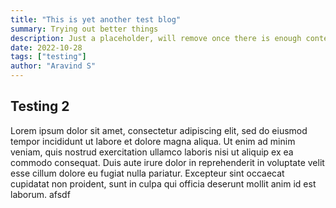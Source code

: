 ```yaml
---
title: "This is yet another test blog"
summary: Trying out better things
description: Just a placeholder, will remove once there is enough content to fill the screen
date: 2022-10-28
tags: ["testing"]
author: "Aravind S"
---
```


## Testing 2

Lorem ipsum dolor sit amet, consectetur adipiscing elit, sed do eiusmod tempor incididunt ut labore et dolore magna aliqua. Ut enim ad minim veniam, quis nostrud exercitation ullamco laboris nisi ut aliquip ex ea commodo consequat. Duis aute irure dolor in reprehenderit in voluptate velit esse cillum dolore eu fugiat nulla pariatur. Excepteur sint occaecat cupidatat non proident, sunt in culpa qui officia deserunt mollit anim id est laborum. afsdf
